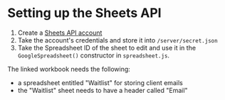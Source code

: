 # Setting up the Sheets API
1. Create a [Sheets API account](https://www.youtube.com/watch?v=UGN6EUi4Yio)
2. Take the account's credentials and store it into `/server/secret.json`
3. Take the Spreadsheet ID of the sheet to edit and use it in the `GoogleSpreadsheet()` constructor in `spreadsheet.js`.

The linked workbook needs the following:
- a spreadsheet entitled "Waitlist" for storing client emails
- the "Waitlist" sheet needs to have a header called "Email"